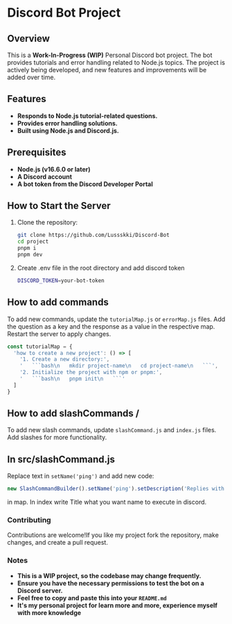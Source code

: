 # **Discord Bot Project**

## **Overview**

This is a **Work-In-Progress (WIP)** Personal Discord bot project. The bot provides tutorials and error handling related to Node.js topics. The project is actively being developed, and new features and improvements will be added over time.

## **Features**

- **Responds to Node.js tutorial-related questions.**
- **Provides error handling solutions.**
- **Built using Node.js and Discord.js.**

## **Prerequisites**

- **Node.js (v16.6.0 or later)**
- **A Discord account**
- **A bot token from the Discord Developer Portal**

## **How to Start the Server**

1. Clone the repository:
   ```bash
   git clone https://github.com/Lussskki/Discord-Bot
   cd project
   pnpm i
   pnpm dev
2. Create .env file in the root directory and add discord token
   ```bash
   DISCORD_TOKEN=your-bot-token 

## **How to add commands**

To add new commands, update the `tutorialMap.js` or `errorMap.js` files. Add the question as a key and the response as a value in the respective map. Restart the server to apply changes.

```javascript
const tutorialMap = {
  'how to create a new project': () => [
    '1. Create a new directory:',
    '   ```bash\n   mkdir project-name\n   cd project-name\n   ```',
    '2. Initialize the project with npm or pnpm:',
    '   ```bash\n   pnpm init\n   ```'
  ]
}

```

## **How to add slashCommands /** 

To add new slash commands, update `slashCommand.js` and `index.js` files. Add slashes for more functionality. 

## In src/slashCommand.js
Replace text in  `setName('ping')` and add new code: 
```javascript 
new SlashCommandBuilder().setName('ping').setDescription('Replies with Answer') 
``` 
in map. In index write Title what you want name to execute in discord.

### **Contributing**

Contributions are welcome!If you like my project fork the repository, make changes, and create a pull request.

### **Notes**
- **This is a WIP project, so the codebase may change frequently.**
- **Ensure you have the necessary permissions to test the bot on a Discord server.**
- **Feel free to copy and paste this into your `README.md`**
- **It's my personal project for learn more and more, experience myself with more knowledge**
